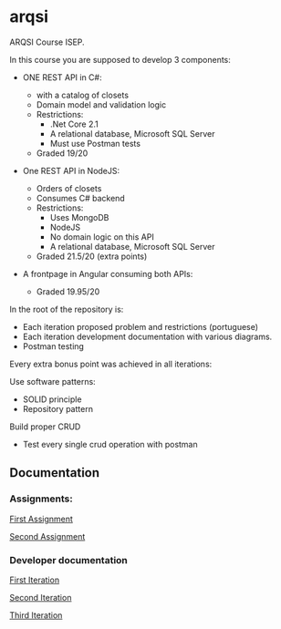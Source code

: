 # arqsi
ARQSI Course ISEP. 

In this course you are supposed to develop 3 components:
* ONE REST API in C#: 
    * with a catalog of closets
    * Domain model and validation logic
    * Restrictions:
      * .Net Core 2.1
      * A relational database, Microsoft SQL Server
      * Must use Postman tests
    * Graded 19/20
    
* One REST API in NodeJS: 
  * Orders of closets
  * Consumes C# backend 
  * Restrictions:
    * Uses MongoDB
    * NodeJS
    * No domain logic on this API
    * A relational database, Microsoft SQL Server
  * Graded 21.5/20 (extra points)

* A frontpage in Angular consuming both APIs:
    * Graded 19.95/20

In the root of the repository is: 
  * Each iteration proposed problem and restrictions (portuguese)
  * Each iteration development documentation with various diagrams.
  * Postman testing


Every extra bonus point was achieved in all iterations:

Use software patterns:
* SOLID principle
* Repository pattern

Build proper CRUD
* Test every single crud operation with postman
## Documentation

### Assignments:

[First Assignment](assignment_arqsi_it1.pdf)

[Second Assignment](assignment_arqsi_it2.pdf)

### Developer documentation

[First Iteration](relatorio_arqsi_it1.pdf)

[Second Iteration](relatorio_arqsi_it2.pdf)

[Third Iteration](relatorio_arqsi_it3.pdf)